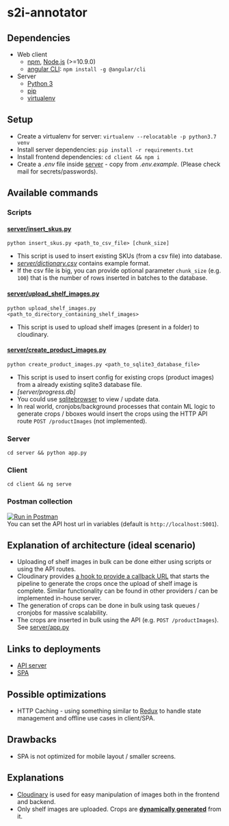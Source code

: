 # s2i-annotator

## Dependencies
- Web client
  - [npm](https://www.npmjs.com/get-npm), [Node.js](https://nodejs.org/en/) (>=10.9.0)
  - [angular CLI](https://angular.io/guide/setup-local#step-1-install-the-angular-cli): `npm install -g @angular/cli`
- Server
  - [Python 3](https://www.python.org/downloads/)
  - [pip](https://pip.pypa.io/en/stable/installing/)
  - [virtualenv](https://virtualenv.pypa.io/en/latest/installation/)


## Setup
- Create a virtualenv for server: `virtualenv --relocatable -p python3.7 venv`
- Install server dependencies: `pip install -r requirements.txt`
- Install frontend dependencies: `cd client && npm i`
- Create a *.env* file inside [server](./server/) - copy from *.env.example*. (Please check mail for secrets/passwords).


## Available commands
### Scripts
#### [server/insert_skus.py](./server/insert_skus.py)
`python insert_skus.py <path_to_csv_file> [chunk_size]`

- This script is used to insert existing SKUs (from a csv file) into database.
- *[server/dictionary.csv](./server/dictionary.csv)* contains example format.
- If the csv file is big, you can provide optional parameter `chunk_size` (e.g. `100`) that is the number of rows inserted in batches to the database.

#### [server/upload_shelf_images.py](./server/upload_shelf_images.py)
`python upload_shelf_images.py <path_to_directory_containing_shelf_images>`

- This script is used to upload shelf images (present in a folder) to cloudinary.

#### [server/create_product_images.py](./server/create_product_images.py)
`python create_product_images.py <path_to_sqlite3_database_file>`

- This script is used to insert config for existing crops (product images) from a already existing
sqlite3 database file.
- *[server/progress.db]*
- You could use [sqlitebrowser](https://sqlitebrowser.org) to view / update data.
- In real world, cronjobs/background processes that contain ML logic to generate crops / bboxes would insert the crops using the HTTP API route `POST /productImages` (not implemented).

### Server
`cd server && python app.py`

### Client
`cd client && ng serve`

### Postman collection
[![Run in Postman](https://run.pstmn.io/button.svg)](https://app.getpostman.com/run-collection/ff7875eef938e9b180f0)  
You can set the API host url in variables (default is `http://localhost:5001`).


## Explanation of architecture (ideal scenario)
- Uploading of shelf images in bulk can be done either using scripts or using the API routes.
- Cloudinary provides [a hook to provide a callback URL](https://cloudinary.com/blog/webhooks_upload_notifications_and_background_image_processing) that starts the pipeline to generate the crops once the upload of shelf image is complete. Similar functionality can be found in other providers / can be implemented in-house server.
- The generation of crops can be done in bulk using task queues / cronjobs for massive scalability.
- The crops are inserted in bulk using the API (e.g. `POST /productImages`). See [server/app.py](./server/app.py)


## Links to deployments
- [API server](https://infinite-mesa-44528.herokuapp.com)
- [SPA](https://experiment-253913.firebaseapp.com/)


## Possible optimizations
- HTTP Caching - using something similar to [Redux](https://redux.js.org) to handle state management and offline use cases in client/SPA.


## Drawbacks
- SPA is not optimized for mobile layout / smaller screens.


## Explanations
- [Cloudinary](https://cloudinary.com/documentation/angular_integration#overview) is used for easy manipulation of images both in the frontend and backend.
- Only shelf images are uploaded. Crops are [**dynamically generated**](https://cloudinary.com/documentation/angular_image_manipulation#resizing_and_cropping) from it.
